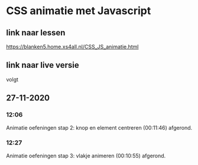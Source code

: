 # CSS animatie met Javascript

## link naar lessen

https://blanken5.home.xs4all.nl/CSS_JS_animatie.html

## link naar live versie

volgt

## 27-11-2020

### 12:06

Animatie oefeningen stap 2: knop en element centreren (00:11:46) afgerond.

### 12:27
Animatie oefeningen stap 3: vlakje animeren (00:10:55) afgerond.
